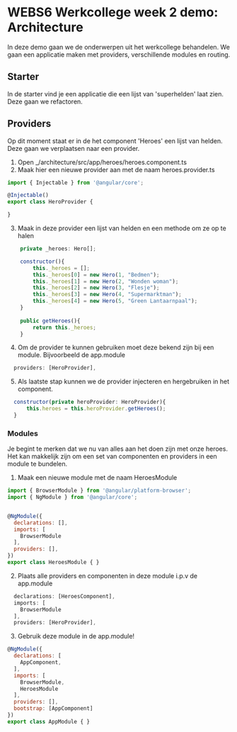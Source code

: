 # WEBS6 Werkcollege week 2 demo: Architecture
In deze demo gaan we de onderwerpen uit het werkcollege behandelen.
We gaan een applicatie maken met providers, verschillende modules en routing.

## Starter
In de starter vind je een applicatie die een lijst van 'superhelden' laat zien. 
Deze gaan we refactoren. 

## Providers
Op dit moment staat er in de het component 'Heroes' een lijst van helden. Deze gaan we verplaatsen naar een provider.

1. Open _/architecture/src/app/heroes/heroes.component.ts
2. Maak hier een nieuwe provider aan met de naam heroes.provider.ts

```javascript
import { Injectable } from '@angular/core';

@Injectable()
export class HeroProvider {

}
```
3. Maak in deze provider een lijst van helden en een methode om ze op te halen

```javascript
    private _heroes: Hero[];

    constructor(){
        this._heroes = [];
        this._heroes[0] = new Hero(1, "Bedmen");
        this._heroes[1] = new Hero(2, "Wonden woman");
        this._heroes[2] = new Hero(3, "Flesje");
        this._heroes[3] = new Hero(4, "Supermarktman");
        this._heroes[4] = new Hero(5, "Green Lantaarnpaal");
    }
    
    public getHeroes(){
        return this._heroes;
    }
```
4. Om de provider te kunnen gebruiken moet deze bekend zijn bij een module. Bijvoorbeeld de app.module

```javascript
  providers: [HeroProvider],
```
5. Als laatste stap kunnen we de provider injecteren en hergebruiken in het component.
```javascript
  constructor(private heroProvider: HeroProvider){
      this.heroes = this.heroProvider.getHeroes();
  }
```

### Modules
Je begint te merken dat we nu van alles aan het doen zijn met onze heroes. Het kan makkelijk zijn om een set van componenten en providers in een module te bundelen. 

1. Maak een nieuwe module met de naam HeroesModule
```javascript
import { BrowserModule } from '@angular/platform-browser';
import { NgModule } from '@angular/core';


@NgModule({
  declarations: [],
  imports: [
    BrowserModule
  ],
  providers: [],
})
export class HeroesModule { }
```
2. Plaats alle providers en componenten in deze module i.p.v de app.module
```javascript
  declarations: [HeroesComponent],
  imports: [
    BrowserModule
  ],
  providers: [HeroProvider],
```
3. Gebruik deze module in de app.module!
```javascript
@NgModule({
  declarations: [
    AppComponent,
  ],
  imports: [
    BrowserModule,
    HeroesModule
  ],
  providers: [],
  bootstrap: [AppComponent]
})
export class AppModule { }
```
```javascript
```
```javascript
```
